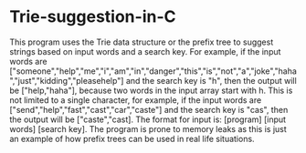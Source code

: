 # Trie-suggestion-in-C
This program uses the Trie data structure or the prefix tree to suggest strings based on input words and a search key.
For example, if the input words are ["someone","help","me","i","am","in","danger","this","is","not","a","joke","haha","just","kidding","pleasehelp"] and the search key is "h", then the output will be ["help,"haha"], because two words in the input array start with h. This is not limited to a single character, for example, if the input words are ["send","help","fast","cast","car","caste"] and the search key is "cas", then the output will be ["caste","cast]. The format for input is: [program] [input words] [search key]. The program is prone to memory leaks as this is just an example of how prefix trees can be used in real life situations.
